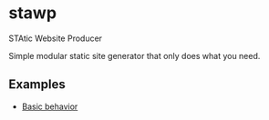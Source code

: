 # stawp

STAtic Website Producer

Simple modular static site generator that only does what you need.

## Examples

* [Basic behavior](https://github.com/polishmatt/stawp/tree/master/tests/fixtures/builder)

